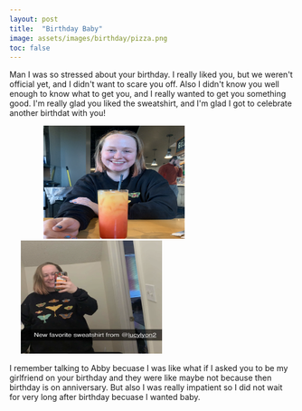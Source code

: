 ```yaml
---
layout: post
title:  "Birthday Baby"
image: assets/images/birthday/pizza.png
toc: false
---
```


Man I was so stressed about your birthday. I really liked you, but we weren't official yet, and I didn't want to scare you off. Also I didn't know you well enough to know what to get you, and I really wanted to get you something good. I'm really glad you liked the sweatshirt, and I'm glad I got to celebrate another birthdat with you!

<div class="row">
 <img src="/assets/images/birthday/drink.png" alt="Alternative Text" width="250" height="200"  hspace="60" vspace="0">

 <img src="/assets/images/birthday/sweatshirt.png" alt="Alternative Text" width="250" height="200"  hspace="20" vspace="0">
</div>

 I remember talking to Abby becuase I was like what if I asked you to be my girlfriend on your birthday and they were like maybe not because then birthday is on anniversary. But also I was really impatient so I did not wait for very long after birthday becuase I wanted baby. 




